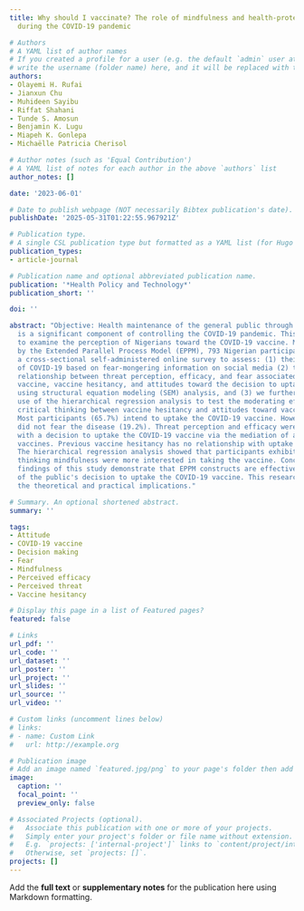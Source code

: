 ```yaml
---
title: Why should I vaccinate? The role of mindfulness and health-protective behaviours
  during the COVID-19 pandemic

# Authors
# A YAML list of author names
# If you created a profile for a user (e.g. the default `admin` user at `content/authors/admin/`), 
# write the username (folder name) here, and it will be replaced with their full name and linked to their profile.
authors:
- Olayemi H. Rufai
- Jianxun Chu
- Muhideen Sayibu
- Riffat Shahani
- Tunde S. Amosun
- Benjamin K. Lugu
- Miapeh K. Gonlepa
- Michaëlle Patricia Cherisol

# Author notes (such as 'Equal Contribution')
# A YAML list of notes for each author in the above `authors` list
author_notes: []

date: '2023-06-01'

# Date to publish webpage (NOT necessarily Bibtex publication's date).
publishDate: '2025-05-31T01:22:55.967921Z'

# Publication type.
# A single CSL publication type but formatted as a YAML list (for Hugo requirements).
publication_types:
- article-journal

# Publication name and optional abbreviated publication name.
publication: '*Health Policy and Technology*'
publication_short: ''

doi: ''

abstract: "Objective: Health maintenance of the general public through vaccination
  is a significant component of controlling the COVID-19 pandemic. This study aims
  to examine the perception of Nigerians toward the COVID-19 vaccine. Methods: Informed
  by the Extended Parallel Process Model (EPPM), 793 Nigerian participants completed
  a cross-sectional self-administered online survey to assess: (1) their perception
  of COVID-19 based on fear-mongering information on social media (2) the potential
  relationship between threat perception, efficacy, and fear associated with the COVID-19
  vaccine, vaccine hesitancy, and attitudes toward the decision to uptake the vaccine
  using structural equation modeling (SEM) analysis, and (3) we further employed the
  use of the hierarchical regression analysis to test the moderating effect of mindful
  critical thinking between vaccine hesitancy and attitudes toward vaccines. Results:
  Most participants (65.7%) intend to uptake the COVID-19 vaccine. However, many people
  did not fear the disease (19.2%). Threat perception and efficacy were associated
  with a decision to uptake the COVID-19 vaccine via the mediation of attitudes toward
  vaccines. Previous vaccine hesitancy has no relationship with uptake decisions.
  The hierarchical regression analysis showed that participants exhibiting high critical
  thinking mindfulness were more interested in taking the vaccine. Conclusions: The
  findings of this study demonstrate that EPPM constructs are effective predictors
  of the public's decision to uptake the COVID-19 vaccine. This research highlights
  the theoretical and practical implications."

# Summary. An optional shortened abstract.
summary: ''

tags:
- Attitude
- COVID-19 vaccine
- Decision making
- Fear
- Mindfulness
- Perceived efficacy
- Perceived threat
- Vaccine hesitancy

# Display this page in a list of Featured pages?
featured: false

# Links
url_pdf: ''
url_code: ''
url_dataset: ''
url_poster: ''
url_project: ''
url_slides: ''
url_source: ''
url_video: ''

# Custom links (uncomment lines below)
# links:
# - name: Custom Link
#   url: http://example.org

# Publication image
# Add an image named `featured.jpg/png` to your page's folder then add a caption below.
image:
  caption: ''
  focal_point: ''
  preview_only: false

# Associated Projects (optional).
#   Associate this publication with one or more of your projects.
#   Simply enter your project's folder or file name without extension.
#   E.g. `projects: ['internal-project']` links to `content/project/internal-project/index.md`.
#   Otherwise, set `projects: []`.
projects: []
---
```


Add the **full text** or **supplementary notes** for the publication here using Markdown formatting.
